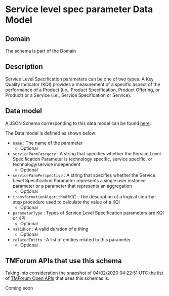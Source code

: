 # Service level spec parameter Data Model

## Domain

The  schema is part of the  Domain

## Description

Service Level Specification parameters can be one of two types. A Key Quality Indicator (KQI) 
provides a measurement of a specific aspect of the performance of a Product (i.e., Product 
Specification, Product Offering, or Product) or a Service (i.e., Service Specification or Service).

## Data model

A JSON Schema corresponding to this data model can be found
[here](https://github.com/tmforum-rand/schemas/blob/candidates/Service/ServiceLevelSpecParameter.schema.json).

The Data model is defined as shown below:
- `name` : The name of the parameter
  - Optional
- `serviceParmCategory` : A string that specifies whether the Service Level Specification Parameter is technology specific, service specific, or technology/service independent
  - Optional
- `serviceParmPerspective` : A string that specifies whether the Service Level Specification Parameter represents a single user instance parameter or a parameter that represents an aggregation
  - Optional
- `transformationAlgorithmOfKQI` : The description of a logical step-by-step procedure used to calculate the value of a KQI
  - Optional
- `parameterType` : Types of Service Level Specification parameters are KQI or KPI
  - Optional
- `validFor` : A valid duration of a thing
  - Optional
- `relatedEntity` : A list of entities related to this parameter
  - Optional




## TMForum APIs that use this schema

Taking into consideration the snapshot of 04/02/2020 04:22:51 UTC the list of [TMForum Open APIs](https://www.tmforum.org/open-apis/) that uses this schemas is:

Coming soon